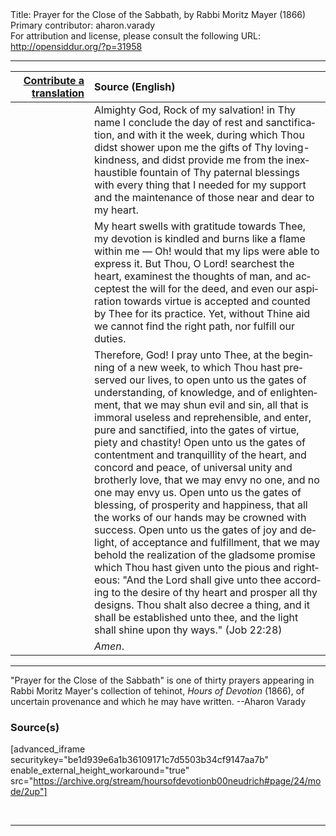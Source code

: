 <html>
<head></head>
<body>
Title: Prayer for the Close of the Sabbath, by Rabbi Moritz Mayer (1866)<br />
Primary contributor: aharon.varady<br />
For attribution and license, please consult the following URL: <a href="http://opensiddur.org/?p=31958">http://opensiddur.org/?p=31958</a>
<p />
<hr />

<table style="margin-left: auto;margin-right: auto;" class="draggable">
<thead><tr><th id="x" style="text-align: right;"><a href="/contributing/upload/">Contribute a translation</a></th><th style="text-align: left;">Source (English)</th></tr></thead>
<tbody>
<tr><td style="vertical-align:top;" width="25%">
<div class="liturgy" lang="he">

</span></div></td>
 
<td style="vertical-align:top;">
<div class="english" lang="en" style="text-align: left;">
Almighty God, Rock of my salvation! 
in Thy name I conclude the day of rest and sanctification, 
and with it the week, during which Thou didst shower upon me 
the gifts of Thy loving-kindness, 
and didst provide me from the inexhaustible fountain of Thy paternal blessings 
with every thing that I needed for my support 
and the maintenance of those near and dear to my heart. 
</div></td></tr>


<tr><td style="vertical-align:top;">
<div class="liturgy" lang="he">

</span></div></td>

<td style="vertical-align:top;">
<div class="english" lang="en" style="text-align: left;">
My heart swells with gratitude towards Thee, 
my devotion is kindled and burns like a flame within me — 
Oh! would that my lips were able to express it. 
But Thou, O Lord! searchest the heart, 
examinest the thoughts of man, 
and acceptest the will for the deed, 
and even our aspiration towards virtue 
is accepted and counted by Thee for its practice. 
Yet, without Thine aid we cannot find the right path, 
nor fulfill our duties. 
</div></td></tr>


<tr><td style="vertical-align:top;">
<div class="liturgy" lang="he">

</span></div></td>

<td style="vertical-align:top;">
<div class="english" lang="en" style="text-align: left;">
Therefore, God! I pray unto Thee, 
at the beginning of a new week, 
to which Thou hast preserved our lives, 
to open unto us the gates of understanding, of knowledge, and of enlightenment, 
that we may shun evil and sin, all that is immoral useless and reprehensible, 
and enter, pure and sanctified, into the gates of virtue, piety and chastity! 
Open unto us the gates of contentment and tranquillity of the heart, 
and concord and peace, 
of universal unity and brotherly love, 
that we may envy no one, and no one may envy us. 
Open unto us the gates of blessing, 
of prosperity and happiness, 
that all the works of our hands may be crowned with success. 
Open unto us the gates of joy and delight, 
of acceptance and fulfillment, 
that we may behold 
the realization of the gladsome promise 
which Thou hast given unto the pious and righteous: 
"And the Lord shall give unto thee 
according to the desire of thy heart 
and prosper all thy designs. 
Thou shalt also decree a thing, 
and it shall be established unto thee, 
and the light shall shine upon thy ways." <span class="citation">(Job 22:28)</span>
</div></td></tr>


<tr><td style="vertical-align:top;">
<div class="liturgy" lang="he">

</span></div></td>

<td style="vertical-align:top;">
<div class="english" lang="en" style="text-align: left;">
<em>Amen</em>. 
</div></td></tr>
</tbody></table>

<hr />

"Prayer for the Close of the Sabbath" is one of thirty prayers appearing in Rabbi Moritz Mayer's collection of tehinot, <em>Hours of Devotion</em> (1866), of uncertain provenance and which he may have written. --Aharon Varady

<h3>Source(s)</h3>

[advanced_iframe securitykey="be1d939e6a1b36109171c7d5503b34cf9147aa7b" enable_external_height_workaround="true" src="https://archive.org/stream/hoursofdevotionb00neudrich#page/24/mode/2up"]

&nbsp;

<hr />

&nbsp;
</body>
</html>